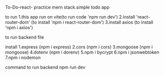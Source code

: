 To-Do-react-
practice mern stack.simple todo app

to run 
1.this app run on vite(to run code 'npm run dev') 
2.install 'react-router-dom' (to install 'npm i react-router-dom')
3.install axios (to install 'npm i axios')

to run backend file

install 
1.express (npm i express)
2.cors (npm i cors)
3.mongoose (npm i mongoose)
4.dotenv (npm i dorenv)
5.npm i bycrypt
6.npm i jsonwebtoken
7.npm i nodemon

command to run backend
npm run dev
